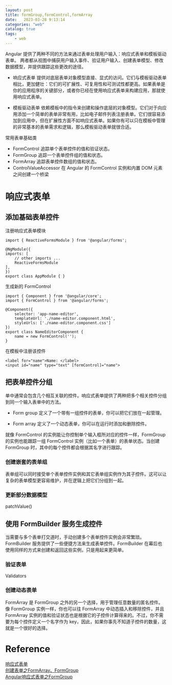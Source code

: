 ```yaml
---
layout: post
title: formGroup,formControl,formArray
date:   2023-03-28 9:13:14
categories: "web"
catalog: true
tags: 
    - web
---
```


Angular 提供了两种不同的方法来通过表单处理用户输入：响应式表单和模板驱动表单。 两者都从视图中捕获用户输入事件、验证用户输入、创建表单模型、修改数据模型，并提供跟踪这些更改的途径。  
+ 响应式表单  提供对底层表单对象模型直接、显式的访问。它们与模板驱动表单相比，更加健壮：它们的可扩展性、可复用性和可测试性都更高。如果表单是你的应用程序的关键部分，或者你已经在使用响应式表单来构建应用，那就使用响应式表单。

+ 模板驱动表单  依赖模板中的指令来创建和操作底层的对象模型。它们对于向应用添加一个简单的表单非常有用，比如电子邮件列表注册表单。它们很容易添加到应用中，但在扩展性方面不如响应式表单。如果你有可以只在模板中管理的非常基本的表单需求和逻辑，那么模板驱动表单就很合适。  


常用表单基础类  

+ FormControl  追踪单个表单控件的值和验证状态。
+ FormGroup	  追踪一个表单控件组的值和状态。
+ FormArray	追踪表单控件数组的值和状态。
+ ControlValueAccessor 在 Angular 的 FormControl 实例和内置 DOM 元素之间创建一个桥梁

# 响应式表单

## 添加基础表单控件
注册响应式表单模块

    import { ReactiveFormsModule } from '@angular/forms';

    @NgModule({
    imports: [
        // other imports ...
        ReactiveFormsModule
    ],
    })
    export class AppModule { }

生成新的 FormControl

    import { Component } from '@angular/core';
    import { FormControl } from '@angular/forms';

    @Component({
        selector: 'app-name-editor',
        templateUrl: './name-editor.component.html',
        styleUrls: ['./name-editor.component.css']
    })
    export class NameEditorComponent {
        name = new FormControl('');
    }

在模板中注册该控件  

    <label for="name">Name: </label>
    <input id="name" type="text" [formControl]="name">


## 把表单控件分组
单中通常会包含几个相互关联的控件。响应式表单提供了两种把多个相关控件分组到同一个输入表单中的方法。  
+ Form group 定义了一个带有一组控件的表单，你可以把它们放在一起管理。

+ Form array 定义了一个动态表单，你可以在运行时添加和删除控件。  


就像 FormControl 的实例能让你控制单个输入框所对应的控件一样，FormGroup 的实例也能跟踪一组 FormControl 实例（比如一个表单）的表单状态。当创建 FormGroup 时，其中的每个控件都会根据其名字进行跟踪。  


### 创建嵌套的表单组
表单组可以同时接受单个表单控件实例和其它表单组实例作为其子控件。这可以让复杂的表单模型更容易维护，并在逻辑上把它们分组到一起。  

### 更新部分数据模型

patchValue()

## 使用 FormBuilder 服务生成控件
当需要与多个表单打交道时，手动创建多个表单控件实例会非常繁琐。FormBuilder 服务提供了一些便捷方法来生成表单控件。FormBuilder 在幕后也使用同样的方式来创建和返回这些实例，只是用起来更简单。  

### 验证表单
Validators

### 创建动态表单
FormArray 是 FormGroup 之外的另一个选择，用于管理任意数量的匿名控件。像 FormGroup 实例一样，你也可以往 FormArray 中动态插入和移除控件，并且 FormArray 实例的值和验证状态也是根据它的子控件计算得来的。不过，你不需要为每个控件定义一个名字作为 key，因此，如果你事先不知道子控件的数量，这就是一个很好的选择。  

# Reference
[响应式表单](https://angular.cn/guide/reactive-forms)  
[创建表单之FormArray、FormGroup](https://blog.csdn.net/sungoodluck666/article/details/109334760)  
[Angular响应式表单之FormGroup](https://blog.tcs-y.com/2020/07/02/angular-reactive-form-formgroup/)  